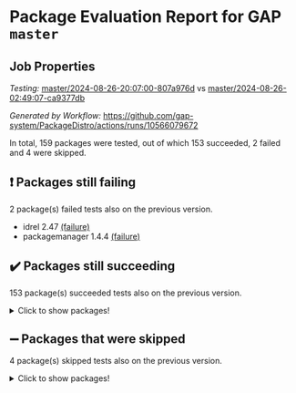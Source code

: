 # Package Evaluation Report for GAP `master`

## Job Properties

*Testing:* [master/2024-08-26-20:07:00-807a976d](https://github.com/gap-system/PackageDistro/blob/data/reports/master/2024-08-26-20:07:00-807a976d) vs [master/2024-08-26-02:49:07-ca9377db](https://github.com/gap-system/PackageDistro/blob/data/reports/master/2024-08-26-02:49:07-ca9377db)

*Generated by Workflow:* https://github.com/gap-system/PackageDistro/actions/runs/10566079672

In total, 159 packages were tested, out of which 153 succeeded, 2 failed and 4 were skipped.

## :exclamation: Packages still failing

2 package(s) failed tests also on the previous version.
- idrel 2.47 [(failure)](https://github.com/gap-system/PackageDistro/actions/runs/10566079672/job/29272421046)
- packagemanager 1.4.4 [(failure)](https://github.com/gap-system/PackageDistro/actions/runs/10566079672/job/29272430799)

## :heavy_check_mark: Packages still succeeding

153 package(s) succeeded tests also on the previous version.
<details><summary>Click to show packages!</summary>

- 4ti2interface 2023.02-04 [(success)](https://github.com/gap-system/PackageDistro/actions/runs/10566079672/job/29272390455)
- ace 5.6.2 [(success)](https://github.com/gap-system/PackageDistro/actions/runs/10566079672/job/29272396005)
- aclib 1.3.2 [(success)](https://github.com/gap-system/PackageDistro/actions/runs/10566079672/job/29272397181)
- agt 0.3.1 [(success)](https://github.com/gap-system/PackageDistro/actions/runs/10566079672/job/29272398165)
- alnuth 3.2.1 [(success)](https://github.com/gap-system/PackageDistro/actions/runs/10566079672/job/29272398686)
- anupq 3.3.0 [(success)](https://github.com/gap-system/PackageDistro/actions/runs/10566079672/job/29272401087)
- atlasrep 2.1.8 [(success)](https://github.com/gap-system/PackageDistro/actions/runs/10566079672/job/29272402978)
- autodoc 2023.06.19 [(success)](https://github.com/gap-system/PackageDistro/actions/runs/10566079672/job/29272403472)
- automata 1.15 [(success)](https://github.com/gap-system/PackageDistro/actions/runs/10566079672/job/29272403712)
- automgrp 1.3.2 [(success)](https://github.com/gap-system/PackageDistro/actions/runs/10566079672/job/29272403969)
- autpgrp 1.11 [(success)](https://github.com/gap-system/PackageDistro/actions/runs/10566079672/job/29272404238)
- cap 2024.08-05 [(success)](https://github.com/gap-system/PackageDistro/actions/runs/10566079672/job/29272404505)
- caratinterface 2.3.6 [(success)](https://github.com/gap-system/PackageDistro/actions/runs/10566079672/job/29272404790)
- cddinterface 2022.11.01 [(success)](https://github.com/gap-system/PackageDistro/actions/runs/10566079672/job/29272405061)
- circle 1.6.6 [(success)](https://github.com/gap-system/PackageDistro/actions/runs/10566079672/job/29272405452)
- classicpres 1.22 [(success)](https://github.com/gap-system/PackageDistro/actions/runs/10566079672/job/29272405745)
- cohomolo 1.6.11 [(success)](https://github.com/gap-system/PackageDistro/actions/runs/10566079672/job/29272406057)
- congruence 1.2.6 [(success)](https://github.com/gap-system/PackageDistro/actions/runs/10566079672/job/29272406366)
- corelg 1.57 [(success)](https://github.com/gap-system/PackageDistro/actions/runs/10566079672/job/29272406674)
- crime 1.6 [(success)](https://github.com/gap-system/PackageDistro/actions/runs/10566079672/job/29272406954)
- crisp 1.4.6 [(success)](https://github.com/gap-system/PackageDistro/actions/runs/10566079672/job/29272407214)
- crypting 0.10.4 [(success)](https://github.com/gap-system/PackageDistro/actions/runs/10566079672/job/29272407498)
- cryst 4.1.27 [(success)](https://github.com/gap-system/PackageDistro/actions/runs/10566079672/job/29272407781)
- crystcat 1.1.10 [(success)](https://github.com/gap-system/PackageDistro/actions/runs/10566079672/job/29272408115)
- ctbllib 1.3.9 [(success)](https://github.com/gap-system/PackageDistro/actions/runs/10566079672/job/29272408440)
- cubefree 1.19 [(success)](https://github.com/gap-system/PackageDistro/actions/runs/10566079672/job/29272408731)
- curlinterface 2.3.2 [(success)](https://github.com/gap-system/PackageDistro/actions/runs/10566079672/job/29272409043)
- cvec 2.8.1 [(success)](https://github.com/gap-system/PackageDistro/actions/runs/10566079672/job/29272409303)
- datastructures 0.3.0 [(success)](https://github.com/gap-system/PackageDistro/actions/runs/10566079672/job/29272409579)
- deepthought 1.0.6 [(success)](https://github.com/gap-system/PackageDistro/actions/runs/10566079672/job/29272409912)
- design 1.8 [(success)](https://github.com/gap-system/PackageDistro/actions/runs/10566079672/job/29272410179)
- difsets 2.3.1 [(success)](https://github.com/gap-system/PackageDistro/actions/runs/10566079672/job/29272410481)
- digraphs 1.7.1 [(success)](https://github.com/gap-system/PackageDistro/actions/runs/10566079672/job/29272410765)
- edim 1.3.8 [(success)](https://github.com/gap-system/PackageDistro/actions/runs/10566079672/job/29272411016)
- example 4.3.4 [(success)](https://github.com/gap-system/PackageDistro/actions/runs/10566079672/job/29272411279)
- examplesforhomalg 2023.10-01 [(success)](https://github.com/gap-system/PackageDistro/actions/runs/10566079672/job/29272411649)
- factint 1.6.3 [(success)](https://github.com/gap-system/PackageDistro/actions/runs/10566079672/job/29272411965)
- ferret 1.0.11 [(success)](https://github.com/gap-system/PackageDistro/actions/runs/10566079672/job/29272412290)
- fga 1.5.0 [(success)](https://github.com/gap-system/PackageDistro/actions/runs/10566079672/job/29272412581)
- fining 1.5.6 [(success)](https://github.com/gap-system/PackageDistro/actions/runs/10566079672/job/29272412879)
- float 1.0.4 [(success)](https://github.com/gap-system/PackageDistro/actions/runs/10566079672/job/29272413202)
- format 1.4.4 [(success)](https://github.com/gap-system/PackageDistro/actions/runs/10566079672/job/29272413516)
- forms 1.2.11 [(success)](https://github.com/gap-system/PackageDistro/actions/runs/10566079672/job/29272413863)
- fplsa 1.2.6 [(success)](https://github.com/gap-system/PackageDistro/actions/runs/10566079672/job/29272414178)
- fr 2.4.13 [(success)](https://github.com/gap-system/PackageDistro/actions/runs/10566079672/job/29272414475)
- francy 2.0.3 [(success)](https://github.com/gap-system/PackageDistro/actions/runs/10566079672/job/29272414796)
- fwtree 1.3 [(success)](https://github.com/gap-system/PackageDistro/actions/runs/10566079672/job/29272415068)
- gapdoc 1.6.7 [(success)](https://github.com/gap-system/PackageDistro/actions/runs/10566079672/job/29272415449)
- gauss 2023.02-04 [(success)](https://github.com/gap-system/PackageDistro/actions/runs/10566079672/job/29272415722)
- gaussforhomalg 2024.08-01 [(success)](https://github.com/gap-system/PackageDistro/actions/runs/10566079672/job/29272415999)
- gbnp 1.0.5 [(success)](https://github.com/gap-system/PackageDistro/actions/runs/10566079672/job/29272416279)
- generalizedmorphismsforcap 2024.04-01 [(success)](https://github.com/gap-system/PackageDistro/actions/runs/10566079672/job/29272416606)
- genss 1.6.9 [(success)](https://github.com/gap-system/PackageDistro/actions/runs/10566079672/job/29272416844)
- gradedmodules 2024.01-01 [(success)](https://github.com/gap-system/PackageDistro/actions/runs/10566079672/job/29272417103)
- gradedringforhomalg 2024.07-01 [(success)](https://github.com/gap-system/PackageDistro/actions/runs/10566079672/job/29272417414)
- grape 4.9.0 [(success)](https://github.com/gap-system/PackageDistro/actions/runs/10566079672/job/29272417666)
- groupoids 1.74 [(success)](https://github.com/gap-system/PackageDistro/actions/runs/10566079672/job/29272417984)
- grpconst 2.6.5 [(success)](https://github.com/gap-system/PackageDistro/actions/runs/10566079672/job/29272418290)
- guarana 0.96.3 [(success)](https://github.com/gap-system/PackageDistro/actions/runs/10566079672/job/29272418593)
- guava 3.19 [(success)](https://github.com/gap-system/PackageDistro/actions/runs/10566079672/job/29272419068)
- hap 1.65 [(success)](https://github.com/gap-system/PackageDistro/actions/runs/10566079672/job/29272419439)
- hapcryst 0.1.15 [(success)](https://github.com/gap-system/PackageDistro/actions/runs/10566079672/job/29272419767)
- hecke 1.5.3 [(success)](https://github.com/gap-system/PackageDistro/actions/runs/10566079672/job/29272420028)
- help 4.0 [(success)](https://github.com/gap-system/PackageDistro/actions/runs/10566079672/job/29272420249)
- homalg 2024.01-01 [(success)](https://github.com/gap-system/PackageDistro/actions/runs/10566079672/job/29272420509)
- homalgtocas 2023.11-01 [(success)](https://github.com/gap-system/PackageDistro/actions/runs/10566079672/job/29272420766)
- images 1.3.2 [(success)](https://github.com/gap-system/PackageDistro/actions/runs/10566079672/job/29272421292)
- intpic 0.3.0 [(success)](https://github.com/gap-system/PackageDistro/actions/runs/10566079672/job/29272421613)
- io 4.8.3 [(success)](https://github.com/gap-system/PackageDistro/actions/runs/10566079672/job/29272421893)
- io_forhomalg 2023.02-04 [(success)](https://github.com/gap-system/PackageDistro/actions/runs/10566079672/job/29272422230)
- irredsol 1.4.4 [(success)](https://github.com/gap-system/PackageDistro/actions/runs/10566079672/job/29272422511)
- json 2.2.1 [(success)](https://github.com/gap-system/PackageDistro/actions/runs/10566079672/job/29272422777)
- jupyterkernel 1.5.1 [(success)](https://github.com/gap-system/PackageDistro/actions/runs/10566079672/job/29272423054)
- jupyterviz 1.5.6 [(success)](https://github.com/gap-system/PackageDistro/actions/runs/10566079672/job/29272423273)
- kan 1.37 [(success)](https://github.com/gap-system/PackageDistro/actions/runs/10566079672/job/29272423526)
- kbmag 1.5.11 [(success)](https://github.com/gap-system/PackageDistro/actions/runs/10566079672/job/29272423817)
- laguna 3.9.7 [(success)](https://github.com/gap-system/PackageDistro/actions/runs/10566079672/job/29272424084)
- liealgdb 2.2.1 [(success)](https://github.com/gap-system/PackageDistro/actions/runs/10566079672/job/29272424373)
- liepring 2.9.1 [(success)](https://github.com/gap-system/PackageDistro/actions/runs/10566079672/job/29272424652)
- liering 2.4.2 [(success)](https://github.com/gap-system/PackageDistro/actions/runs/10566079672/job/29272424944)
- linearalgebraforcap 2024.08-05 [(success)](https://github.com/gap-system/PackageDistro/actions/runs/10566079672/job/29272425203)
- lins 0.9 [(success)](https://github.com/gap-system/PackageDistro/actions/runs/10566079672/job/29272425455)
- localizeringforhomalg 2023.10-01 [(success)](https://github.com/gap-system/PackageDistro/actions/runs/10566079672/job/29272425804)
- loops 3.4.3 [(success)](https://github.com/gap-system/PackageDistro/actions/runs/10566079672/job/29272426084)
- lpres 1.1.1 [(success)](https://github.com/gap-system/PackageDistro/actions/runs/10566079672/job/29272426326)
- majoranaalgebras 1.5.2 [(success)](https://github.com/gap-system/PackageDistro/actions/runs/10566079672/job/29272426589)
- mapclass 1.4.6 [(success)](https://github.com/gap-system/PackageDistro/actions/runs/10566079672/job/29272426804)
- matgrp 0.70 [(success)](https://github.com/gap-system/PackageDistro/actions/runs/10566079672/job/29272427094)
- matricesforhomalg 2024.08-05 [(success)](https://github.com/gap-system/PackageDistro/actions/runs/10566079672/job/29272427417)
- modisom 2.5.4 [(success)](https://github.com/gap-system/PackageDistro/actions/runs/10566079672/job/29272427630)
- modulepresentationsforcap 2024.08-01 [(success)](https://github.com/gap-system/PackageDistro/actions/runs/10566079672/job/29272427946)
- modules 2024.01-01 [(success)](https://github.com/gap-system/PackageDistro/actions/runs/10566079672/job/29272428248)
- monoidalcategories 2024.06-02 [(success)](https://github.com/gap-system/PackageDistro/actions/runs/10566079672/job/29272428483)
- nconvex 2022.09-01 [(success)](https://github.com/gap-system/PackageDistro/actions/runs/10566079672/job/29272428772)
- nilmat 1.4.2 [(success)](https://github.com/gap-system/PackageDistro/actions/runs/10566079672/job/29272429034)
- nock 1.5 [(success)](https://github.com/gap-system/PackageDistro/actions/runs/10566079672/job/29272429328)
- normalizinterface 1.3.6 [(success)](https://github.com/gap-system/PackageDistro/actions/runs/10566079672/job/29272429566)
- nq 2.5.11 [(success)](https://github.com/gap-system/PackageDistro/actions/runs/10566079672/job/29272429851)
- numericalsgps 1.3.1 [(success)](https://github.com/gap-system/PackageDistro/actions/runs/10566079672/job/29272430087)
- openmath 11.5.3 [(success)](https://github.com/gap-system/PackageDistro/actions/runs/10566079672/job/29272430348)
- orb 4.9.0 [(success)](https://github.com/gap-system/PackageDistro/actions/runs/10566079672/job/29272430562)
- patternclass 2.4.3 [(success)](https://github.com/gap-system/PackageDistro/actions/runs/10566079672/job/29272431109)
- permut 2.0.5 [(success)](https://github.com/gap-system/PackageDistro/actions/runs/10566079672/job/29272431348)
- polenta 1.3.10 [(success)](https://github.com/gap-system/PackageDistro/actions/runs/10566079672/job/29272431603)
- polymaking 0.8.7 [(success)](https://github.com/gap-system/PackageDistro/actions/runs/10566079672/job/29272431833)
- primgrp 3.4.4 [(success)](https://github.com/gap-system/PackageDistro/actions/runs/10566079672/job/29272432096)
- profiling 2.5.4 [(success)](https://github.com/gap-system/PackageDistro/actions/runs/10566079672/job/29272432384)
- qdistrnd 0.9.4 [(success)](https://github.com/gap-system/PackageDistro/actions/runs/10566079672/job/29272432640)
- qpa 1.35 [(success)](https://github.com/gap-system/PackageDistro/actions/runs/10566079672/job/29272432944)
- quagroup 1.8.4 [(success)](https://github.com/gap-system/PackageDistro/actions/runs/10566079672/job/29272433209)
- radiroot 2.9 [(success)](https://github.com/gap-system/PackageDistro/actions/runs/10566079672/job/29272433503)
- rcwa 4.7.1 [(success)](https://github.com/gap-system/PackageDistro/actions/runs/10566079672/job/29272433809)
- rds 1.8 [(success)](https://github.com/gap-system/PackageDistro/actions/runs/10566079672/job/29272434211)
- recog 1.4.2 [(success)](https://github.com/gap-system/PackageDistro/actions/runs/10566079672/job/29272434566)
- repndecomp 1.3.0 [(success)](https://github.com/gap-system/PackageDistro/actions/runs/10566079672/job/29272434878)
- repsn 3.1.2 [(success)](https://github.com/gap-system/PackageDistro/actions/runs/10566079672/job/29272435195)
- resclasses 4.7.3 [(success)](https://github.com/gap-system/PackageDistro/actions/runs/10566079672/job/29272435501)
- ringsforhomalg 2024.06-01 [(success)](https://github.com/gap-system/PackageDistro/actions/runs/10566079672/job/29272435757)
- sco 2023.08-01 [(success)](https://github.com/gap-system/PackageDistro/actions/runs/10566079672/job/29272436140)
- scscp 2.4.3 [(success)](https://github.com/gap-system/PackageDistro/actions/runs/10566079672/job/29272436604)
- semigroups 5.3.7 [(success)](https://github.com/gap-system/PackageDistro/actions/runs/10566079672/job/29272436948)
- sglppow 2.4 [(success)](https://github.com/gap-system/PackageDistro/actions/runs/10566079672/job/29272438125)
- sgpviz 0.999.5 [(success)](https://github.com/gap-system/PackageDistro/actions/runs/10566079672/job/29272438463)
- simpcomp 2.1.14 [(success)](https://github.com/gap-system/PackageDistro/actions/runs/10566079672/job/29272438737)
- singular 2024.06.03 [(success)](https://github.com/gap-system/PackageDistro/actions/runs/10566079672/job/29272439060)
- sl2reps 1.1 [(success)](https://github.com/gap-system/PackageDistro/actions/runs/10566079672/job/29272439337)
- sla 1.6.2 [(success)](https://github.com/gap-system/PackageDistro/actions/runs/10566079672/job/29272439614)
- smallgrp 1.5.4 [(success)](https://github.com/gap-system/PackageDistro/actions/runs/10566079672/job/29272439904)
- smallsemi 0.7.0 [(success)](https://github.com/gap-system/PackageDistro/actions/runs/10566079672/job/29272440220)
- sonata 2.9.6 [(success)](https://github.com/gap-system/PackageDistro/actions/runs/10566079672/job/29272440560)
- sophus 1.27 [(success)](https://github.com/gap-system/PackageDistro/actions/runs/10566079672/job/29272440863)
- sotgrps 1.2 [(success)](https://github.com/gap-system/PackageDistro/actions/runs/10566079672/job/29272441144)
- spinsym 1.5.2 [(success)](https://github.com/gap-system/PackageDistro/actions/runs/10566079672/job/29272441478)
- standardff 1.0 [(success)](https://github.com/gap-system/PackageDistro/actions/runs/10566079672/job/29272441839)
- symbcompcc 1.3.2 [(success)](https://github.com/gap-system/PackageDistro/actions/runs/10566079672/job/29272442168)
- thelma 1.3 [(success)](https://github.com/gap-system/PackageDistro/actions/runs/10566079672/job/29272442459)
- tomlib 1.2.11 [(success)](https://github.com/gap-system/PackageDistro/actions/runs/10566079672/job/29272442813)
- toolsforhomalg 2024.07-01 [(success)](https://github.com/gap-system/PackageDistro/actions/runs/10566079672/job/29272443108)
- toric 1.9.6 [(success)](https://github.com/gap-system/PackageDistro/actions/runs/10566079672/job/29272443406)
- toricvarieties 2022.07.13 [(success)](https://github.com/gap-system/PackageDistro/actions/runs/10566079672/job/29272443766)
- transgrp 3.6.5 [(success)](https://github.com/gap-system/PackageDistro/actions/runs/10566079672/job/29272444118)
- typeset 1.2.2 [(success)](https://github.com/gap-system/PackageDistro/actions/runs/10566079672/job/29272444470)
- ugaly 4.1.3 [(success)](https://github.com/gap-system/PackageDistro/actions/runs/10566079672/job/29272444803)
- unipot 1.6 [(success)](https://github.com/gap-system/PackageDistro/actions/runs/10566079672/job/29272445126)
- unitlib 4.2.0 [(success)](https://github.com/gap-system/PackageDistro/actions/runs/10566079672/job/29272445509)
- utils 0.85 [(success)](https://github.com/gap-system/PackageDistro/actions/runs/10566079672/job/29272445808)
- uuid 0.7 [(success)](https://github.com/gap-system/PackageDistro/actions/runs/10566079672/job/29272446140)
- walrus 0.9991 [(success)](https://github.com/gap-system/PackageDistro/actions/runs/10566079672/job/29272446431)
- wedderga 4.10.5 [(success)](https://github.com/gap-system/PackageDistro/actions/runs/10566079672/job/29272446722)
- xmod 2.92 [(success)](https://github.com/gap-system/PackageDistro/actions/runs/10566079672/job/29272447002)
- xmodalg 1.23 [(success)](https://github.com/gap-system/PackageDistro/actions/runs/10566079672/job/29272447260)
- yangbaxter 0.10.6 [(success)](https://github.com/gap-system/PackageDistro/actions/runs/10566079672/job/29272447523)
- zeromqinterface 0.15 [(success)](https://github.com/gap-system/PackageDistro/actions/runs/10566079672/job/29272447826)
</details>

## :heavy_minus_sign: Packages that were skipped

4 package(s) skipped tests also on the previous version.
<details><summary>Click to show packages!</summary>

- browse 1.8.21 [(skipped)](https://github.com/gap-system/PackageDistro/actions/runs/10566079672/job/29272043338)
- itc 1.5.1 [(skipped)](https://github.com/gap-system/PackageDistro/actions/runs/10566079672/job/29272043338)
- polycyclic 2.16 [(skipped)](https://github.com/gap-system/PackageDistro/actions/runs/10566079672/job/29272043338)
- xgap 4.32 [(skipped)](https://github.com/gap-system/PackageDistro/actions/runs/10566079672/job/29272043338)
</details>

